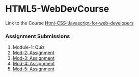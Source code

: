 # HTML5-WebDevCourse
Link to the Course [Html-CSS-Javascript-for-web-developers](https://www.coursera.org/learn/html-css-javascript-for-web-developers)

### Assignment Submissions
1. Module-1: Quiz
2. [Mod-2: Assignment](https://kritarthchavda.github.io/Coursera-HTML-CSS-and-JavaScript-for-Web-Developers/Mod-2-Assignment/)
3. [Mod-3: Assignment](https://kritarthchavda.github.io/Coursera-HTML-CSS-and-JavaScript-for-Web-Developers/Mod-3-Assignment/)
4. [Mod-4: Assignment](https://kritarthchavda.github.io/Coursera-HTML-CSS-and-JavaScript-for-Web-Developers/Mod-4-Assignment/)
5. [Mod-5: Assignment](https://kritarthchavda.github.io/Coursera-HTML-CSS-and-JavaScript-for-Web-Developers/Mod-5-Assignment/)
